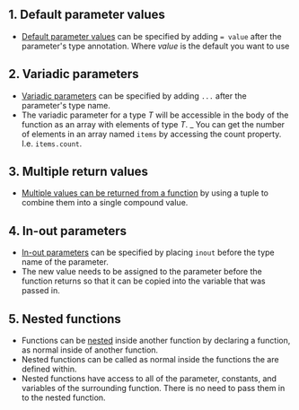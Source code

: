 ## 1. Default parameter values

- [Default parameter values][default-parameter-values] can be specified by adding `= value` after the parameter's type annotation. Where _value_ is the default you want to use

## 2. Variadic parameters

- [Variadic parameters][variadic-parameters] can be specified by adding `...` after the parameter's type name.
- The variadic parameter for a type _T_ will be accessible in the body of the function as an array with elements of type _T_.
  \_ You can get the number of elements in an array named `items` by accessing the count property. I.e. `items.count`.

## 3. Multiple return values

- [Multiple values can be returned from a function][multiple-return-values] by using a tuple to combine them into a single compound value.

## 4. In-out parameters

- [In-out parameters][in-out-parameters] can be specified by placing `inout` before the type name of the parameter.
- The new value needs to be assigned to the parameter before the function returns so that it can be copied into the variable that was passed in.

## 5. Nested functions

- Functions can be [nested][nested-functions] inside another function by declaring a function, as normal inside of another function.
- Nested functions can be called as normal inside the functions the are defined within.
- Nested functions have access to all of the parameter, constants, and variables of the surrounding function. There is no need to pass them in to the nested function.

[functions]: https://docs.swift.org/swift-book/LanguageGuide/Functions.html
[type annotations]: https://docs.swift.org/swift-book/LanguageGuide/TheBasics.html#ID312
[argument labels]: https://docs.swift.org/swift-book/LanguageGuide/TheBasics.html#ID166
[multiple-return-values]: https://docs.swift.org/swift-book/LanguageGuide/TheBasics.html#ID164
[implicit-returns]: https://docs.swift.org/swift-book/LanguageGuide/TheBasics.html#ID607
[default-parameter-values]: https://docs.swift.org/swift-book/LanguageGuide/TheBasics.html#ID169
[variadic-parameters]: https://docs.swift.org/swift-book/LanguageGuide/TheBasics.html#ID171
[in-out-parameters]: https://docs.swift.org/swift-book/LanguageGuide/TheBasics.html#ID173
[nested-functions]: https://docs.swift.org/swift-book/LanguageGuide/TheBasics.html#ID178
